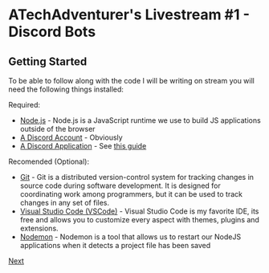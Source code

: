 # ATechAdventurer's Livestream #1 - Discord Bots

## Getting Started

To be able to follow along with the code I will be writing on stream you will need the following things installed:

Required:
- [Node.js](https://nodejs.org/en/download/) - Node.js is a JavaScript runtime we use to build JS applications outside of the browser
- [A Discord Account](https://discordapp.com/) - Obviously 
- [A Discord Application](https://discordapp.com/developers/applications/) - See [this guide](https://github.com/SinisterRectus/Discordia/wiki/Setting-up-a-Discord-application)

Recomended (Optional):
- [Git](https://git-scm.com/downloads) - Git is a distributed version-control system for tracking changes in source code during software development. It is designed for coordinating work among programmers, but it can be used to track changes in any set of files.
- [Visual Studio Code (VSCode)](https://code.visualstudio.com/) - Visual Studio Code is my favorite IDE, its free and allows you to customize every aspect with themes, plugins and extensions.
- [Nodemon](https://nodemon.io/) - Nodemon is a tool that allows us to restart our NodeJS applications when it detects a project file has been saved

[Next](./docs/using-the-boilerplate.md)